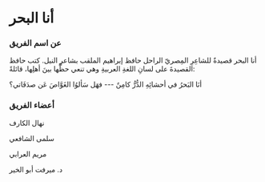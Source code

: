 # أنا البحر


### عن اسم الفريق
 أنا البحر قصيدةٌ للشاعِرِ المِصريّ الراحل حافظ إبراهيم الملقب بشاعرِ النيل. كتب حافظ القصيدةَ على لسانِ اللغةِ العربيةِ وهي تنعي حظَّها بينَ أهلِها، قائلةً:

أنَا البَحرُ في أحشائِهِ الدُّرُّ كامِنٌ    ---   فهَل سَألوُا الغَوَّاصَ عَن صدَفَاتي؟

### أعضاء الفريق

نهال الكارف

سلمى الشافعي

مريم العرابي

د. ميرفت أبو الخير

